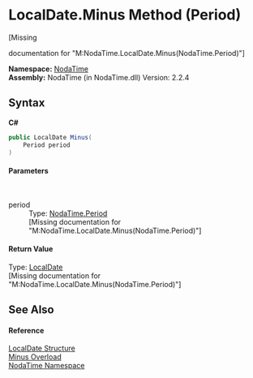 # LocalDate.Minus Method (Period)
 

\[Missing <summary> documentation for "M:NodaTime.LocalDate.Minus(NodaTime.Period)"\]

**Namespace:**&nbsp;<a href="N_NodaTime">NodaTime</a><br />**Assembly:**&nbsp;NodaTime (in NodaTime.dll) Version: 2.2.4

## Syntax

**C#**<br />
``` C#
public LocalDate Minus(
	Period period
)
```


#### Parameters
&nbsp;<dl><dt>period</dt><dd>Type: <a href="T_NodaTime_Period">NodaTime.Period</a><br />\[Missing <param name="period"/> documentation for "M:NodaTime.LocalDate.Minus(NodaTime.Period)"\]</dd></dl>

#### Return Value
Type: <a href="T_NodaTime_LocalDate">LocalDate</a><br />\[Missing <returns> documentation for "M:NodaTime.LocalDate.Minus(NodaTime.Period)"\]

## See Also


#### Reference
<a href="T_NodaTime_LocalDate">LocalDate Structure</a><br /><a href="Overload_NodaTime_LocalDate_Minus">Minus Overload</a><br /><a href="N_NodaTime">NodaTime Namespace</a><br />